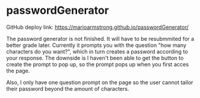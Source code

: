 # passwordGenerator

GitHub deploy link: https://marioarmstrong.github.io/passwordGenerator/

The password generator is not finished. It will have to be resubmmited for a better grade later. Currently it prompts you with the question "how many characters do you want?", which in turn creates a password according to your response. The downside is I haven't been able to get the button to create the prompt to pop up, so the prompt pops up when you first acces the page.

Also, I only have one question prompt on the page so the user cannot tailor their password beyond the amount of characters.
